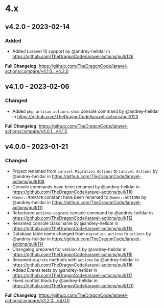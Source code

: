 # 4.x

## v4.2.0 - 2023-02-14

### Added

- Added Laravel 10 support by @andrey-helldar in https://github.com/TheDragonCode/laravel-actions/pull/126

**Full Changelog**: https://github.com/TheDragonCode/laravel-actions/compare/v4.1.0...v4.2.0

## v4.1.0 - 2023-02-06

### Changed

- Added `php artisan actions:stub` console command by @andrey-helldar in https://github.com/TheDragonCode/laravel-actions/pull/123

**Full Changelog**: https://github.com/TheDragonCode/laravel-actions/compare/v4.0.1...v4.1.0

## v4.0.0 - 2023-01-21

### Changed

- Project renamed from `Laravel Migration Actions` to `Laravel Actions` by @andrey-helldar in https://github.com/TheDragonCode/laravel-actions/pull/108
- Console commands have been renamed by @andrey-helldar in https://github.com/TheDragonCode/laravel-actions/pull/110
- `Names::MIGRATE` constant have been renamed to `Names::ACTIONS` by @andrey-helldar in https://github.com/TheDragonCode/laravel-actions/pull/111
- Refactored `actions:upgrade` console command by @andrey-helldar in https://github.com/TheDragonCode/laravel-actions/pull/112
- Renamed console class name by @andrey-helldar in https://github.com/TheDragonCode/laravel-actions/pull/113
- Database table name changed from `migration_actions` to `actions` by @andrey-helldar in https://github.com/TheDragonCode/laravel-actions/pull/114
- Changelog prepared for version 4 by @andrey-helldar in https://github.com/TheDragonCode/laravel-actions/pull/115
- Renamed `migrate` methods with `actions` by @andrey-helldar in https://github.com/TheDragonCode/laravel-actions/pull/116
- Added Events tests by @andrey-helldar in https://github.com/TheDragonCode/laravel-actions/pull/117
- Fixed conflict block by @andrey-helldar in https://github.com/TheDragonCode/laravel-actions/pull/120

**Full Changelog**: https://github.com/TheDragonCode/laravel-actions/compare/v3.2.0...v4.0.0
